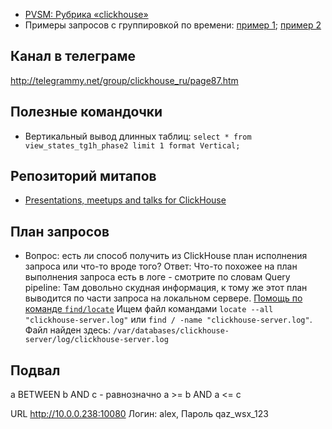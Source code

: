
- [PVSM: Рубрика «clickhouse»](http://www.pvsm.ru/cat/clickhouse)
- Примеры запросов с группировкой по времени: [пример 1](https://gist.github.com/alexey-milovidov/2dee968eb95df63b271208f89d3697c3); [пример 2](https://gist.github.com/alexey-milovidov/6fd9246ce44b48345bee3a0df3da5ab0)

## Канал в телеграме
http://telegrammy.net/group/clickhouse_ru/page87.htm

## Полезные командочки
- Вертикальный вывод длинных таблиц: `select * from view_states_tg1h_phase2 limit 1 format Vertical;`

## Репозиторий митапов
- [Presentations, meetups and talks for ClickHouse](https://github.com/yandex/clickhouse-presentations.git)

## План запросов
- Вопрос: есть ли способ получить из ClickHouse план исполнения запроса или что-то вроде того?
Ответ: Что-то похожее на план выполнения запроса есть в логе - смотрите по словам Query pipeline: Там довольно скудная информация, к тому же этот план выводится по части запроса на локальном сервере.
[Помощь по команде `find/locate`](https://www.gnu.org/software/findutils/)
Ищем файл командами `locate --all "clickhouse-server.log"` или `find / -name "clickhouse-server.log"`.
Файл найден здесь: `/var/databases/clickhouse-server/log/clickhouse-server.log`

## Подвал
a BETWEEN b AND c - равнозначно a >= b AND a <= c


URL http://10.0.0.238:10080
Логин: alex, Пароль qaz_wsx_123


